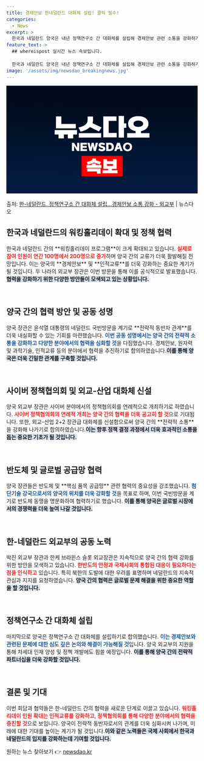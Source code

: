 ```yaml
---
title: 경제안보 한네덜란드 대화체 설립! 클릭 필수!
categories:
  - News
excerpt: >
  한국과 네덜란드 양국은 내년 정책연구소 간 대화체를 설립해 경제안보 관련 소통을 강화하기로 했다. 또 양국 …
feature_text: >
  ## whereispost 실시간 뉴스 속보입니다.

  한국과 네덜란드 양국은 내년 정책연구소 간 대화체를 설립해 경제안보 관련 소통을 강화하기로 했다. 또 양국 …
image: '/assets/img/newsdao_breakingnews.jpg'
---
```


![뉴스다오 속보](/assets/img/newsdao_breakingnews.jpg)

<p>출처: <a href="https://newsdao.kr/2815" rel="dofollow">한-네덜란드, 정책연구소 간 대화체 설립…경제안보 소통 강화 - 외교부</a> | 뉴스다오</p>

<h2 data-ke-size="size26">한국과 네덜란드의 워킹홀리데이 확대 및 정책 협력</h2>

<p data-ke-size="size16">한국과 네덜란드 간의 **워킹홀리데이 프로그램**이 크게 확대되고 있습니다. <b><span style="color: #ee2323;">실제로 참여 인원이 연간 100명에서 200명으로 증가</span></b>하며 양국 간의 교류가 더욱 활발해질 전망입니다. 이는 양국의 **경제안보** 및 **인적교류**를 더욱 강화하는 중요한 계기가 될 것입니다. 두 나라의 외교부 장관은 이번 방문을 통해 이를 공식적으로 발표했습니다.<b><span style="background-color: #21538527;">협력을 강화하기 위한 다양한 방안들이 모색되고 있는 상황입니다.</span></b></p>

<p data-ke-size="size16">&nbsp;</p>

<h2 data-ke-size="size26">양국 간의 협력 방안 및 공동 성명</h2>

<p data-ke-size="size16">양국 장관은 윤석열 대통령의 네덜란드 국빈방문을 계기로 **전략적 동반자 관계**를 더욱 내실화할 수 있는 기회를 마련했습니다. <b><span style="color: #1a5490;">이번 공동 성명에서는 양국 간의 전략적 소통을 강화하고 다양한 분야에서의 협력을 심화할 것</span></b>을 다짐했습니다. 경제안보, 원자력 및 과학기술, 인적교류 등의 분야에서 협력을 추진하기로 합의하였습니다.<b><span style="background-color: #21538527;">이를 통해 양국은 더욱 긴밀한 관계를 구축할 것입니다.</span></b></p>

<p data-ke-size="size16">&nbsp;</p>

<h2 data-ke-size="size26">사이버 정책협의회 및 외교-산업 대화체 신설</h2>

<p data-ke-size="size16">양국 외교부 장관은 사이버 분야에서의 정책협의회를 연례적으로 개최하기로 하였습니다. <b><span style="color: #ee2323;">사이버 정책협의회의 연례적 개최는 양국 간의 협력을 더욱 공고히 할 것</span></b>으로 기대됩니다. 또한, 외교-산업 2+2 장관급 대화체를 신설함으로써 양국 간의 **전략적 소통**을 강화해 나가기로 합의하였습니다.<b><span style="background-color: #21538527;">이는 향후 정책 결정 과정에서 더욱 효과적인 소통을 돕는 중요한 기초가 될 것입니다.</span></b></p>

<p data-ke-size="size16">&nbsp;</p>

<h2 data-ke-size="size26">반도체 및 글로벌 공급망 협력</h2>

<p data-ke-size="size16">양국 장관들은 반도체 및 **핵심 품목 공급망** 관련 협력의 중요성을 강조했습니다. <b><span style="color: #1a5490;">첨단기술 강국으로서의 양국의 위치를 더욱 강화할 것</span></b>을 목표로 하며, 이번 국빈방문을 계기로 반도체 동맹을 명문화하여 협력하기로 했습니다. <b><span style="background-color: #21538527;">이를 통해 양국은 글로벌 시장에서의 경쟁력을 더욱 높여 나갈 것입니다.</span></b></p>

<p data-ke-size="size16">&nbsp;</p>

<h2 data-ke-size="size26">한-네덜란드 외교부의 공동 노력</h2>

<p data-ke-size="size16">박진 외교부 장관과 한케 브라윈스 슬롯 외교장관은 지속적으로 양국 간의 협력 강화를 위한 방안을 모색하고 있습니다. <b><span style="color: #ee2323;">한반도의 안정과 국제사회의 통합된 대응이 필요하다는 점을 인식하고</span></b> 있습니다. 특히 북한의 도발에 대한 우려를 표명하며 네덜란드의 지속적 관심과 지지를 요청하였습니다. <b><span style="background-color: #21538527;">양국 간의 협력은 글로벌 문제 해결을 위한 중요한 역할을 할 것입니다.</span></b></p>

<p data-ke-size="size16">&nbsp;</p>

<h2 data-ke-size="size26">정책연구소 간 대화체 설립</h2>

<p data-ke-size="size16">마지막으로 양국은 정책연구소 간 대화체를 설립하기로 합의했습니다. <b><span style="color: #1a5490;">이는 경제안보와 관련된 문제에 대한 심도 깊은 논의와 해결이 가능해질 것</span></b>입니다. 양국 외교부의 지원을 통해 차세대 인재 양성 및 정책 개발에도 힘쓸 예정입니다. <b><span style="background-color: #21538527;">이를 통해 양국 간의 전략적 파트너십을 더욱 강화할 것입니다.</span></b></p>

<p data-ke-size="size16">&nbsp;</p>

<h2 data-ke-size="size26">결론 및 기대</h2>

<p data-ke-size="size16">이번 회담과 협약들은 한-네덜란드 간의 협력을 새로운 단계로 이끌고 있습니다. <b><span style="color: #ee2323;">워킹홀리데이 인원 확대는 인적교류를 강화하고, 정책협의회를 통해 다양한 분야에서의 협력을 증진할 것</span></b>으로 보입니다. 양국이 전략적 동반자로서의 관계를 더욱 심화시켜 나가며, 미래에 대한 기대를 높이는 계기가 될 것입니다.<b><span style="background-color: #21538527;">이와 같은 노력들은 국제 사회에서 한국과 네덜란드의 입지를 강화하는데 기여할 것입니다.</span></b></p> 

원하는 뉴스 찾아보기 👉 <a href="https://newsdao.kr" rel="dofollow">newsdao.kr</a>


